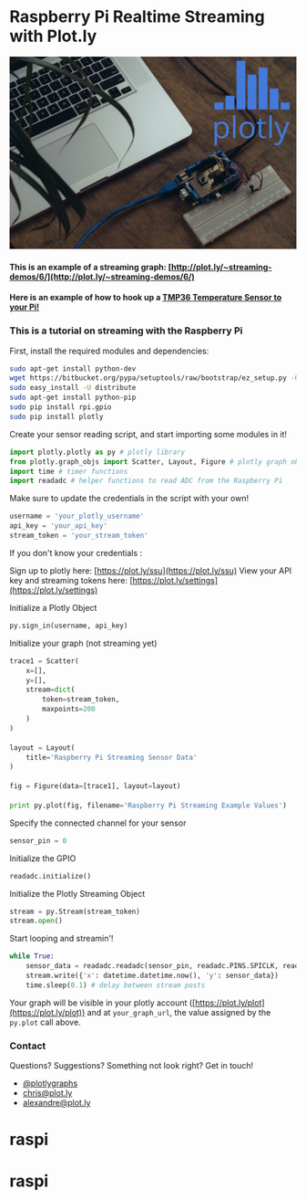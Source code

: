 # Raspberry Pi Realtime Streaming with Plot.ly
[![Plotly-imp](readme_images/pi.jpg)](https://raspberrypi.com)
#### This is an example of a streaming graph: [http://plot.ly/~streaming-demos/6/](http://plot.ly/~streaming-demos/6/)
#### Here is an example of how to hook up a [TMP36 Temperature Sensor to your Pi!](https://plot.ly/raspberry-pi/tmp36-temperature-tutorial/)


### This is a tutorial on streaming with the Raspberry Pi
First, install the required modules and dependencies:
```bash
sudo apt-get install python-dev
wget https://bitbucket.org/pypa/setuptools/raw/bootstrap/ez_setup.py -O - | sudo python
sudo easy_install -U distribute
sudo apt-get install python-pip
sudo pip install rpi.gpio
sudo pip install plotly
```

Create your sensor reading script, and start importing some modules in it!
```python
import plotly.plotly as py # plotly library
from plotly.graph_objs import Scatter, Layout, Figure # plotly graph objects
import time # timer functions
import readadc # helper functions to read ADC from the Raspberry Pi
```

Make sure to update the credentials in the script with your own!
```python
username = 'your_plotly_username'
api_key = 'your_api_key'
stream_token = 'your_stream_token'
```
If you don't know your credentials : 

Sign up to plotly here: [https://plot.ly/ssu](https://plot.ly/ssu)
View your API key and streaming tokens here: [https://plot.ly/settings](https://plot.ly/settings)

Initialize a Plotly Object
```python
py.sign_in(username, api_key)
```

Initialize your graph (not streaming yet)
```python
trace1 = Scatter(
    x=[],
    y=[],
    stream=dict(
        token=stream_token,
        maxpoints=200
    )
)

layout = Layout(
    title='Raspberry Pi Streaming Sensor Data'
)

fig = Figure(data=[trace1], layout=layout)

print py.plot(fig, filename='Raspberry Pi Streaming Example Values')
```

Specify the connected channel for your sensor
```python
sensor_pin = 0
```

Initialize the GPIO
```python
readadc.initialize()
```

Initialize the Plotly Streaming Object
```python
stream = py.Stream(stream_token)
stream.open()
```

Start looping and streamin'!
```python
while True:
	sensor_data = readadc.readadc(sensor_pin, readadc.PINS.SPICLK, readadc.PINS.SPIMOSI, readadc.PINS.SPIMISO, readadc.PINS.SPICS)
	stream.write({'x': datetime.datetime.now(), 'y': sensor_data})
	time.sleep(0.1) # delay between stream posts
```

Your graph will be visible in your plotly account ([https://plot.ly/plot](https://plot.ly/plot)) and at `your_graph_url`, the value assigned by the `py.plot` call above.

### Contact
Questions? Suggestions? Something not look right? Get in touch!

- [@plotlygraphs](https://twitter.com/plotlygraphs)
- <chris@plot.ly>
- <alexandre@plot.ly>
# raspi
# raspi
